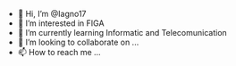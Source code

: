 - 👋 Hi, I’m @Iagno17
- 👀 I’m interested in FIGA
- 🌱 I’m currently learning Informatic and Telecomunication
- 💞️ I’m looking to collaborate on ...
- 📫 How to reach me ...

<!---
Iagno17/Iagno17 is a ✨ special ✨ repository because its `README.md` (this file) appears on your GitHub profile.
You can click the Preview link to take a look at your changes.
--->

